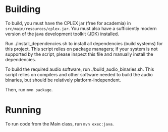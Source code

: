 # Building
To build, you must have the CPLEX jar (free for academia) in `src/main/resources/cplex.jar`.
You must also have a sufficiently modern version of the java development toolkit (JDK) installed.

Run ./install_dependencies.sh to install all dependencies (build systems) for this project.  This script relies on package managers; if your system is not supported by the script, please inspect this file and manually install the dependencies.

To build the required audio software, run ./build_audio_binaries.sh.  This script relies on compilers and other software needed to build the audio binaries, but should be relatively platform-independent.


Then, run `mvn package`.

# Running
To run code from the Main class, run `mvn exec:java`.
